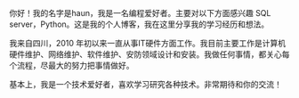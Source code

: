 你好！我的名字是haun，我是一名编程爱好者。主要对以下方面感兴趣 SQL server，Python。这是我的个人博客，我在这里分享我的学习经历和想法。

我来自四川，2010 年初以来一直从事IT硬件方面工作。我目前主要工作是计算机硬件维护、网络维护、软件维护、安防领域设计和安装。我做任何事情，都关心每个流程，尽最大的努力把事情做好。

基本上，我是一个技术爱好者，喜欢学习研究各种技术。非常期待和你的交流！
